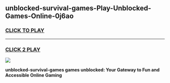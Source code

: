 
## unblocked-survival-games-Play-Unblocked-Games-Online-0j6ao
<h3>
<a href="https://premium76.site?title=unblocked-survival-games&ref=25A">CLICK TO PLAY</a></h3>
<hr>

<h3>
<a href="https://premium76.site?title=unblocked-survival-games&ref=25A">CLICK 2 PLAY</a>
  
</h3>

<a href="https://premium76.site?title=unblocked-survival-games&ref=25A"><img src="https://clearcache.store/games.png"></a>


**unblocked-survival-games games unblocked: Your Gateway to Fun and Accessible Online Gaming**
